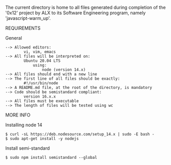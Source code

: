 The current directory is home to all files generated during completion of the '0x12' project by ALX to its Software Engineering program, namely 'javascript-warm_up'.

REQUIREMENTS

General

	-->	Allowed editors:
			vi, vim, emacs
	-->	All files will be interpreted on:
			Ubuntu 20.04 LTS
				using:
					node (version 14.x)
	-->	All files should end with a new line
	-->	The first line of all files should be exactly:
			#!/usr/bin/node
	-->	A README.md file, at the root of the directory, is mandatory
	-->	Code should be semistandard compliant:
			version 16.x.x
	-->	All files must be executable
	-->	The length of files will be tested using wc

MORE INFO

Installing node 14

	$ curl -sL https://deb.nodesource.com/setup_14.x | sudo -E bash -
	$ sudo apt-get install -y nodejs

Install semi-standard

	$ sudo npm install semistandard --global